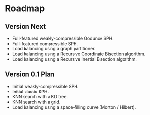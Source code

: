 # Roadmap

## Version Next

* Full-featured weakly-compressible Godunov SPH.
* Full-featured compressible SPH.
* Load balancing using a graph partitioner.
* Load balancing using a Recursive Coordinate Bisection algorithm.
* Load balancing using a Recursive Inertial Bisection algorithm.

## Version 0.1 Plan

* Initial weakly-compressible SPH.
* Initial elastic SPH.
* KNN search with a KD tree.
* KNN search with a grid.
* Load balancing using a space-filling curve (Morton / Hilbert).
